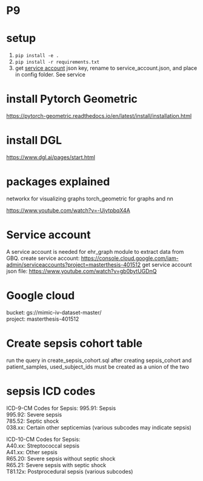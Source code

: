 # P9

# setup 
1. ```pip install -e .```
2. ```pip install -r requirements.txt```
3. get [service account](#service-account) json key, rename to service_account.json, and place in config folder. See service 

# install Pytorch Geometric
https://pytorch-geometric.readthedocs.io/en/latest/install/installation.html
# install DGL
https://www.dgl.ai/pages/start.html

# packages explained 
networkx for visualizing graphs 
torch_geometric for graphs and nn 

https://www.youtube.com/watch?v=-UjytpbqX4A

# Service account 
A service account is needed for ehr_graph module to extract data from GBQ.
create service account: 
https://console.cloud.google.com/iam-admin/serviceaccounts?project=masterthesis-401512
get service account json file:
https://www.youtube.com/watch?v=gb0bytUGDnQ

# Google cloud
bucket: gs://mimic-iv-dataset-master/  
project: masterthesis-401512  

# Create sepsis cohort table
run the query in create_sepsis_cohort.sql 
after creating sepsis_cohort and patient_samples, used_subject_ids must be created as a union of the two

# sepsis ICD codes
ICD-9-CM Codes for Sepsis:
995.91: Sepsis  
995.92: Severe sepsis  
785.52: Septic shock  
038.xx: Certain other septicemias (various subcodes may indicate sepsis)  

ICD-10-CM Codes for Sepsis:  
A40.xx: Streptococcal sepsis  
A41.xx: Other sepsis  
R65.20: Severe sepsis without septic shock  
R65.21: Severe sepsis with septic shock  
T81.12x: Postprocedural sepsis (various subcodes)  